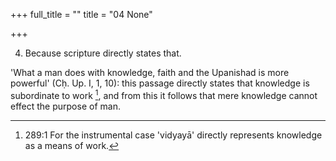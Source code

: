 +++
full_title = ""
title = "04 None"

+++




4. Because scripture directly states that.

'What a man does with knowledge, faith and the Upanishad is more powerful' (Cḥ. Up. I, 1, 10): this passage directly states that knowledge is subordinate to work [^fn_187], and from this it follows that mere knowledge cannot effect the purpose of man.

[^fn_187]: 289:1 For the instrumental case 'vidyayā' directly represents knowledge as a means of work.


